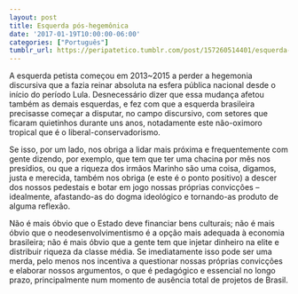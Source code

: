 ```yaml
---
layout: post
title: Esquerda pós-hegemônica
date: '2017-01-19T10:00:00-06:00'
categories: ["Português"]
tumblr_url: https://peripatetico.tumblr.com/post/157260514401/esquerda-p%C3%B3s-hegem%C3%B4nica
---
```

A esquerda petista começou em 2013~2015 a perder a hegemonia discursiva que a fazia reinar absoluta na esfera pública nacional desde o início do período Lula. Desnecessário dizer que essa mudança afetou também as demais esquerdas, e fez com que a esquerda brasileira precisasse começar a disputar, no campo discursivo, com setores que ficaram quietinhos durante uns anos, notadamente este não-oximoro tropical que é o liberal-conservadorismo.

Se isso, por um lado, nos obriga a lidar mais próxima e frequentemente com gente dizendo, por exemplo, que tem que ter uma chacina por mês nos presídios, ou que a riqueza dos irmãos Marinho são uma coisa, digamos, justa e merecida, também nos obriga (e este é o ponto positivo) a descer dos nossos pedestais e botar em jogo nossas próprias convicções – idealmente, afastando-as do dogma ideológico e tornando-as produto de alguma reflexão.

Não é mais óbvio que o Estado deve financiar bens culturais; não é mais óbvio que o neodesenvolvimentismo é a opção mais adequada à economia brasileira; não é mais óbvio que a gente tem que injetar dinheiro na elite e distribuir riqueza da classe média. Se imediatamente isso pode ser uma merda, pelo menos nos incentiva a questionar nossas próprias convicções e elaborar nossos argumentos, o que é pedagógico e essencial no longo prazo, principalmente num momento de ausência total de projetos de Brasil.

